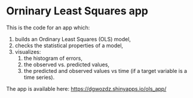 # Orninary Least Squares app

This is the code for an app which:

1. builds an Ordinary Least Squares (OLS) model,
2. checks the statistical properties of a model,
3. visualizes:
    1. the histogram of errors,
    2. the observed vs. predicted values,
    3. the predicted and observed values vs time (if a target variable is a time series).

The app is available here: https://dgwozdz.shinyapps.io/ols_app/
